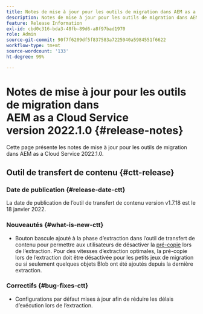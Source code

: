 ```yaml
---
title: Notes de mise à jour pour les outils de migration dans AEM as a Cloud Service version 2022.1.0
description: Notes de mise à jour pour les outils de migration dans AEM as a Cloud Service version 2022.1.0
feature: Release Information
exl-id: cbd0c316-bda3-48fb-89d6-a8f97bad1970
role: Admin
source-git-commit: 90f7f6209df5f837583a7225940a5984551f6622
workflow-type: tm+mt
source-wordcount: '133'
ht-degree: 99%

---
```


# Notes de mise à jour pour les outils de migration dans AEM as a Cloud Service version 2022.1.0 {#release-notes}

Cette page présente les notes de mise à jour pour les outils de migration dans AEM as a Cloud Service 2022.1.0.

## Outil de transfert de contenu {#ctt-release}

### Date de publication {#release-date-ctt}

La date de publication de l’outil de transfert de contenu version v1.7.18 est le 18 janvier 2022.

### Nouveautés {#what-is-new-ctt}

* Bouton bascule ajouté à la phase d’extraction dans l’outil de transfert de contenu pour permettre aux utilisateurs de désactiver la [pré-copie](https://experienceleague.adobe.com/docs/experience-manager-cloud-service/moving/cloud-migration/content-transfer-tool/handling-large-content-repositories.html) lors de l’extraction. Pour des vitesses d’extraction optimales, la pré-copie lors de l’extraction doit être désactivée pour les petits jeux de migration ou si seulement quelques objets Blob ont été ajoutés depuis la dernière extraction.

### Correctifs {#bug-fixes-ctt}

* Configurations par défaut mises à jour afin de réduire les délais d’exécution lors de l’extraction.
